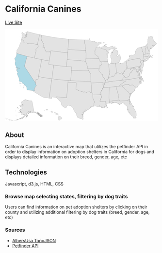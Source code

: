# California Canines

[Live Site](https://alexbpbdroid.github.io/adopt-a-dogJS/)

![map](https://github.com/alexbpbdroid/adopt-a-dogJS/blob/master/adopt-map.jpg)

## About

California Canines is an interactive map that utilizes the petfinder API in order to display information on adoption shelters in California for dogs and displays detailed information on their breed, gender, age, etc

## Technologies

Javascript, d3.js, HTML, CSS

### Browse map selecting states, filtering by dog traits

Users can find information on pet adoption shelters by clicking on their county and utilizing additional filtering by dog traits (breed, gender, age, etc)

### Sources

  * [AlbersUsa TopoJSON](https://observablehq.com/@d3/u-s-map)
  * [Petfinder API](https://www.petfinder.com/developers/api-docs)




